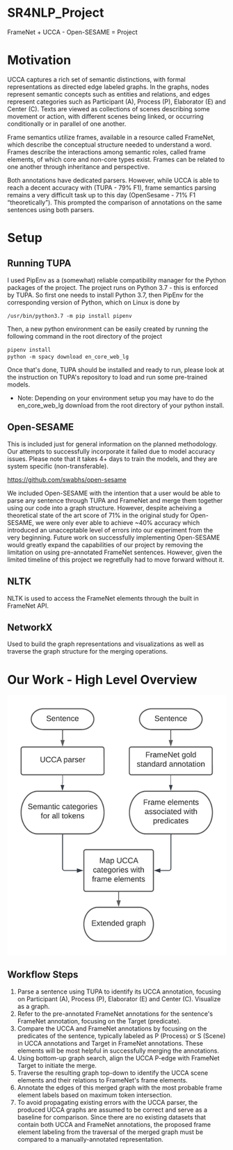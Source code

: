 # SR4NLP_Project
FrameNet + UCCA - Open-SESAME = Project

# Motivation
UCCA captures a rich set of semantic distinctions, with formal representations as directed edge labeled graphs. In the graphs, nodes represent semantic concepts such as entities and relations, and edges represent categories such as Participant (A), Process (P), Elaborator (E) and Center (C). Texts are viewed as collections of scenes describing some movement or action, with different scenes being linked, or occurring conditionally or in parallel of one another. 

Frame semantics utilize frames, available in a resource called FrameNet, which describe the conceptual structure needed to understand a word. Frames describe the interactions among semantic roles, called frame elements, of which core and non-core types exist. Frames can be related to one another through inheritance and perspective. 

Both annotations have dedicated parsers. However, while UCCA is able to reach a decent accuracy with (TUPA - 79% F1), frame semantics parsing remains a very difficult task up to this day (OpenSesame - 71% F1 “theoretically”). This prompted the comparison of annotations on the same sentences using both parsers.


# Setup
## Running TUPA

I used PipEnv as a (somewhat) reliable compatibility manager for the Python packages of the project. The project runs on Python 3.7 - this is enforced by TUPA. So first one needs to install Python 3.7, then PipEnv for the corresponding version of Python, which on Linux is done by 

```
/usr/bin/python3.7 -m pip install pipenv
```

Then, a new python environment can be easily created by running the following command in the root directory of the project

```
pipenv install
python -m spacy download en_core_web_lg
```

Once that's done, TUPA should be installed and ready to run, please look at the instruction on TUPA's repository to load and run some pre-trained models.

* Note: Depending on your environment setup you may have to do the en_core_web_lg download from the root directory of your python install.

## Open-SESAME
This is included just for general information on the planned methodology. Our attempts to successfully incorporate it failed due to model accuracy issues. Please note that it takes 4+ days to train the models, and they are system specific (non-transferable).

https://github.com/swabhs/open-sesame

We included Open-SESAME with the intention that a user would be able to parse any sentence through TUPA and FrameNet and merge them together using our code into a graph structure. However, despite acheiving a theoretical state of the art score of 71% in the original study for Open-SESAME, we were only ever able to achieve ~40% accuracy which introduced an unacceptable level of errors into our experiment from the very beginning. Future work on successfully implementing Open-SESAME would greatly expand the capabilities of our project by removing the limitation on using pre-annotated FrameNet sentences. However, given the limited timeline of this project we regretfully had to move forward without it.

## NLTK
NLTK is used to access the FrameNet elements through the built in FrameNet API.

## NetworkX
Used to build the graph representations and visualizations as well as traverse the graph structure for the merging operations.

# Our Work - High Level Overview
![proposed_framework](https://github.com/PierreTsr/SR4NLP_Project/blob/main/srnlp_resized.png)

## Workflow Steps
1. Parse a sentence using TUPA to identify its UCCA annotation, focusing on Participant (A), Process (P), Elaborator (E) and Center (C). Visualize as a graph.
2. Refer to the pre-annotated FrameNet annotations for the sentence's FrameNet annotation, focusing on the Target (predicate).
3. Compare the UCCA and FrameNet annotations by focusing on the predicates of the sentence, typically labeled as P (Process) or S (Scene) in UCCA annotations and Target in FrameNet annotations. These elements will be most helpful in successfully merging the annotations. 
4. Using bottom-up graph search, align the UCCA P-edge with FrameNet Target to initiate the merge.
5. Traverse the resulting graph top-down to identify the UCCA scene elements and their relations to FrameNet's frame elements. 
6. Annotate the edges of this merged graph with the most probable frame element labels based on maximum token intersection.
7. To avoid propagating existing errors with the UCCA parser, the produced UCCA graphs are assumed to be correct and serve as a baseline for comparison. Since there are no existing datasets that contain both UCCA and FrameNet annotations, the proposed frame element labeling from the traversal of the merged graph must be compared to a manually-annotated representation.


